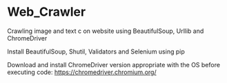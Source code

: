 # Web_Crawler
Crawling image and text c on website using BeautifulSoup, Urllib and ChromeDriver

Install BeautifulSoup, Shutil, Validators and Selenium using pip

Download and install ChromeDriver version appropriate with the OS before executing code: https://chromedriver.chromium.org/
